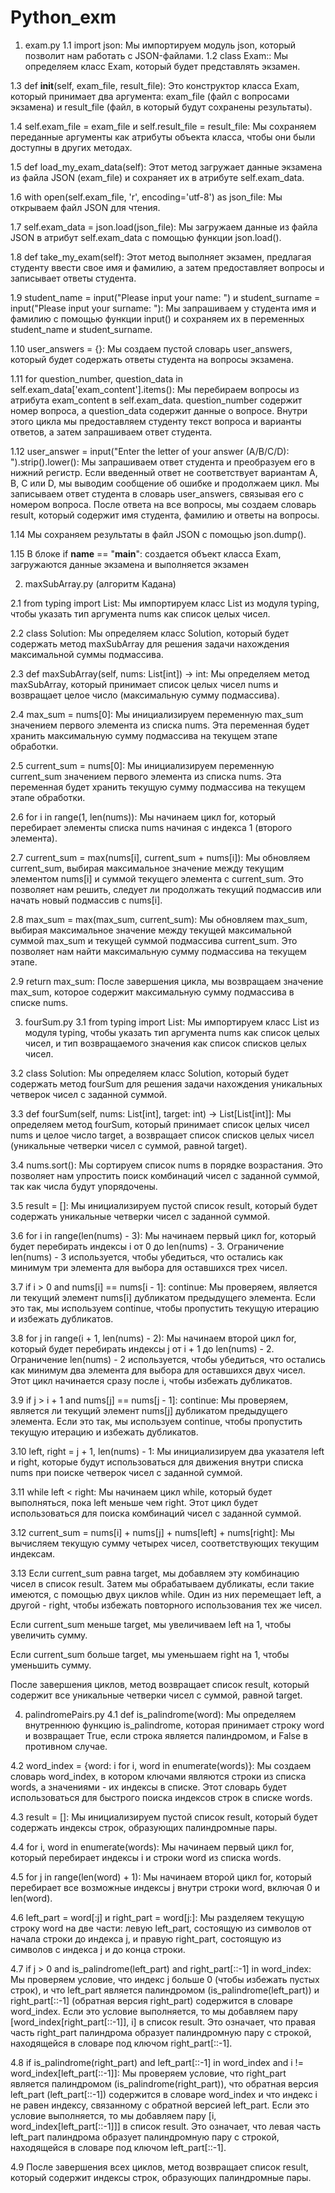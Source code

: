 # Python_exm
1. exam.py
1.1 import json:
  Мы импортируем модуль json, который позволит нам работать с JSON-файлами.
1.2 class Exam::
  Мы определяем класс Exam, который будет представлять экзамен.

1.3 def __init__(self, exam_file, result_file):
  Это конструктор класса Exam, который принимает два аргумента: exam_file (файл с вопросами экзамена) и result_file (файл, в который будут сохранены результаты).

1.4 self.exam_file = exam_file и self.result_file = result_file:
   Мы сохраняем переданные аргументы как атрибуты объекта класса, чтобы они были доступны в других методах.
   
1.5 def load_my_exam_data(self):
   Этот метод загружает данные экзамена из файла JSON (exam_file) и сохраняет их в атрибуте self.exam_data.
   
1.6 with open(self.exam_file, 'r', encoding='utf-8') as json_file:
   Мы открываем файл JSON для чтения.

1.7 self.exam_data = json.load(json_file): 
  Мы загружаем данные из файла JSON в атрибут self.exam_data с помощью функции json.load().
  
1.8 def take_my_exam(self):
  Этот метод выполняет экзамен, предлагая студенту ввести свое имя и фамилию, а затем предоставляет вопросы и записывает ответы студента.
  
1.9 student_name = input("Please input your name: ") и student_surname = input("Please input your surname: "): 
  Мы запрашиваем у студента имя и фамилию с помощью функции input() и сохраняем их в переменных student_name и student_surname.
  
1.10 user_answers = {}: 
  Мы создаем пустой словарь user_answers, который будет содержать ответы студента на вопросы экзамена.
  
1.11 for question_number, question_data in self.exam_data['exam_content'].items():
  Мы перебираем вопросы из атрибута exam_content в self.exam_data. question_number содержит номер вопроса, а question_data содержит данные о вопросе.
  Внутри этого цикла мы предоставляем студенту текст вопроса и варианты ответов, а затем запрашиваем ответ студента.
  
1.12 user_answer = input("Enter the letter of your answer (A/B/C/D): ").strip().lower(): 
  Мы запрашиваем ответ студента и преобразуем его в нижний регистр.
  Если введенный ответ не соответствует вариантам A, B, C или D, мы выводим сообщение об ошибке и продолжаем цикл.
  Мы записываем ответ студента в словарь user_answers, связывая его с номером вопроса.
  После ответа на все вопросы, мы создаем словарь result, который содержит имя студента, фамилию и ответы на вопросы.
  
1.14 Мы сохраняем результаты в файл JSON с помощью json.dump().

1.15 В блоке if __name__ == "__main__": 
  создается объект класса Exam, загружаются данные экзамена и выполняется экзамен


2. maxSubArray.py (алгоритм Кадана)
   
2.1 from typing import List:
   Мы импортируем класс List из модуля typing, чтобы указать тип аргумента nums как список целых чисел.
   
2.2 class Solution:
    Мы определяем класс Solution, который будет содержать метод maxSubArray для решения задачи нахождения максимальной суммы подмассива.
   
2.3 def maxSubArray(self, nums: List[int]) -> int:
    Мы определяем метод maxSubArray, который принимает список целых чисел nums и возвращает целое число (максимальную сумму подмассива).

2.4 max_sum = nums[0]:
    Мы инициализируем переменную max_sum значением первого элемента из списка nums. Эта переменная будет хранить максимальную сумму подмассива на текущем этапе обработки.

2.5 current_sum = nums[0]: 
    Мы инициализируем переменную current_sum значением первого элемента из списка nums. Эта переменная будет хранить текущую сумму подмассива на текущем этапе обработки.

2.6 for i in range(1, len(nums)):
    Мы начинаем цикл for, который перебирает элементы списка nums начиная с индекса 1 (второго элемента).

2.7 current_sum = max(nums[i], current_sum + nums[i]): 
    Мы обновляем current_sum, выбирая максимальное значение между текущим элементом nums[i] и суммой текущего элемента с current_sum.
    Это позволяет нам решить, следует ли продолжать текущий подмассив или начать новый подмассив с nums[i].

2.8 max_sum = max(max_sum, current_sum):
    Мы обновляем max_sum, выбирая максимальное значение между текущей максимальной суммой max_sum и текущей суммой подмассива current_sum. 
    Это позволяет нам найти максимальную сумму подмассива на текущем этапе.

2.9 return max_sum: 
    После завершения цикла, мы возвращаем значение max_sum, которое содержит максимальную сумму подмассива в списке nums.



3.  fourSum.py
3.1 from typing import List:
   Мы импортируем класс List из модуля typing, чтобы указать тип аргумента nums как список целых чисел, и тип возвращаемого значения как список списков целых чисел.

3.2 class Solution:
     Мы определяем класс Solution, который будет содержать метод fourSum для решения задачи нахождения уникальных четверок чисел с заданной суммой.
    
3.3 def fourSum(self, nums: List[int], target: int) -> List[List[int]]:
    Мы определяем метод fourSum, который принимает список целых чисел nums и целое число target, а возвращает список списков целых чисел (уникальные четверки чисел с суммой, равной target).

3.4 nums.sort():
    Мы сортируем список nums в порядке возрастания. Это позволяет нам упростить поиск комбинаций чисел с заданной суммой, так как числа будут упорядочены.

3.5 result = []:
    Мы инициализируем пустой список result, который будет содержать уникальные четверки чисел с заданной суммой.

3.6 for i in range(len(nums) - 3):
    Мы начинаем первый цикл for, который будет перебирать индексы i от 0 до len(nums) - 3. Ограничение len(nums) - 3 используется, чтобы убедиться, что остались как минимум три элемента для выбора для оставшихся трех чисел.

3.7 if i > 0 and nums[i] == nums[i - 1]: continue:
    Мы проверяем, является ли текущий элемент nums[i] дубликатом предыдущего элемента. Если это так, мы используем continue, чтобы пропустить текущую итерацию и избежать дубликатов.

3.8 for j in range(i + 1, len(nums) - 2):
    Мы начинаем второй цикл for, который будет перебирать индексы j от i + 1 до len(nums) - 2. Ограничение len(nums) - 2 используется, чтобы убедиться, 
    что остались как минимум два элемента для выбора для оставшихся двух чисел. Этот цикл начинается сразу после i, чтобы избежать дубликатов.

3.9 if j > i + 1 and nums[j] == nums[j - 1]: continue: 
    Мы проверяем, является ли текущий элемент nums[j] дубликатом предыдущего элемента. Если это так, мы используем continue, чтобы пропустить текущую итерацию и избежать дубликатов.

3.10 left, right = j + 1, len(nums) - 1:
    Мы инициализируем два указателя left и right, которые будут использоваться для движения внутри списка nums при поиске четверок чисел с заданной суммой.

3.11 while left < right:
    Мы начинаем цикл while, который будет выполняться, пока left меньше чем right. Этот цикл будет использоваться для поиска комбинаций чисел с заданной суммой.

3.12 current_sum = nums[i] + nums[j] + nums[left] + nums[right]:
    Мы вычисляем текущую сумму четырех чисел, соответствующих текущим индексам.

3.13 Если current_sum равна target, мы добавляем эту комбинацию чисел в список result. 
      Затем мы обрабатываем дубликаты, если такие имеются, с помощью двух циклов while. Один из них перемещает left, а другой - right, чтобы избежать повторного использования тех же чисел.

Если current_sum меньше target, мы увеличиваем left на 1, чтобы увеличить сумму.

Если current_sum больше target, мы уменьшаем right на 1, чтобы уменьшить сумму.

После завершения циклов, метод возвращает список result, который содержит все уникальные четверки чисел с суммой, равной target.

4. palindromePairs.py
4.1 def is_palindrome(word):
    Мы определяем внутреннюю функцию is_palindrome, которая принимает строку word и возвращает True, если строка является палиндромом, и False в противном случае.

4.2 word_index = {word: i for i, word in enumerate(words)}: 
    Мы создаем словарь word_index, в котором ключами являются строки из списка words, а значениями - их индексы в списке. Этот словарь будет использоваться для быстрого поиска индексов строк в списке words.

4.3 result = []:
    Мы инициализируем пустой список result, который будет содержать индексы строк, образующих палиндромные пары.

4.4 for i, word in enumerate(words):
    Мы начинаем первый цикл for, который перебирает индексы i и строки word из списка words.

4.5 for j in range(len(word) + 1):
    Мы начинаем второй цикл for, который перебирает все возможные индексы j внутри строки word, включая 0 и len(word).

4.6 left_part = word[:j] и right_part = word[j:]:
    Мы разделяем текущую строку word на две части: левую left_part, состоящую из символов от начала строки до индекса j, и правую right_part, состоящую из символов с индекса j и до конца строки.

4.7 if j > 0 and is_palindrome(left_part) and right_part[::-1] in word_index:
    Мы проверяем условие, что индекс j больше 0 (чтобы избежать пустых строк), и что left_part является палиндромом (is_palindrome(left_part)) и right_part[::-1] (обратная версия right_part) содержится в словаре word_index. 
    Если это условие выполняется, то мы добавляем пару [word_index[right_part[::-1]], i] в список result.
    Это означает, что правая часть right_part палиндрома образует палиндромную пару с строкой, находящейся в словаре под ключом right_part[::-1].

4.8 if is_palindrome(right_part) and left_part[::-1] in word_index and i != word_index[left_part[::-1]]:
    Мы проверяем условие, что right_part является палиндромом (is_palindrome(right_part)), что обратная версия left_part (left_part[::-1]) содержится в словаре word_index и что индекс i не равен индексу, связанному с обратной версией left_part.       Если это условие выполняется, то мы добавляем пару [i, word_index[left_part[::-1]]] в список result. Это означает, что левая часть left_part палиндрома образует палиндромную пару с строкой, находящейся в словаре под ключом left_part[::-1].

4.9 После завершения всех циклов, метод возвращает список result, который содержит индексы строк, образующих палиндромные пары.
